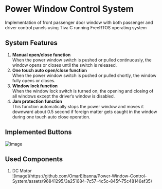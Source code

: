 # Power Window Control System
 Implementation of front passenger door window with both passenger and driver control panels using Tiva C running FreeRTOS operating system
## System Features
<ol>
 <li> <b>Manual open/close function</b> </li>
When the power window switch is pushed or pulled
continuously, the window opens or closes until the switch
is released.<br/>

<li> <b>One touch auto open/close function</b> </li>
When the power window switch is pushed or pulled
shortly, the window fully opens or closes.<br/>
 
<li> <b>Window lock function</b> </li>
When the window lock switch is turned on, the opening and closing of
all windows except the driver’s window is disabled.<br/>
 
<li> <b>Jam protection function</b> </li>
This function automatically stops the power window and moves it
downward about 0.5 second if foreign matter gets caught in the
window during one touch auto close operation.
<br/>
</ol>

## Implemented Buttons
![image](https://github.com/OmarElbanna/Power-Window-Control-System/assets/96841295/099be9d0-c9b2-47c6-8be0-0642babc920a)

## Used Components
<ol>
 <li> DC Motor</li> ![image](https://github.com/OmarElbanna/Power-Window-Control-System/assets/96841295/3a251684-7c57-4c5c-845f-75c48146ef35)

   
 
 
 </ol>

